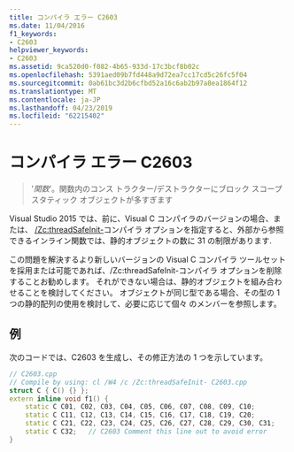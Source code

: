 ```yaml
---
title: コンパイラ エラー C2603
ms.date: 11/04/2016
f1_keywords:
- C2603
helpviewer_keywords:
- C2603
ms.assetid: 9ca520d0-f082-4b65-933d-17c3bcf8b02c
ms.openlocfilehash: 5391aed09b7fd448a9d72ea7cc17cd5c26fc5f04
ms.sourcegitcommit: 0ab61bc3d2b6cfbd52a16c6ab2b97a8ea1864f12
ms.translationtype: MT
ms.contentlocale: ja-JP
ms.lasthandoff: 04/23/2019
ms.locfileid: "62215402"
---
```

# <a name="compiler-error-c2603"></a>コンパイラ エラー C2603

> '*関数*'。関数内のコンス トラクター/デストラクターにブロック スコープスタティック オブジェクトが多すぎます

Visual Studio 2015 では、前に、Visual C コンパイラのバージョンの場合、または、 [/Zc:threadSafeInit-](../../build/reference/zc-threadsafeinit-thread-safe-local-static-initialization.md)コンパイラ オプションを指定すると、外部から参照できるインライン関数では、静的オブジェクトの数に 31 の制限があります.

この問題を解決するより新しいバージョンの Visual C コンパイラ ツールセットを採用または可能であれば、/Zc:threadSafeInit-コンパイラ オプションを削除することお勧めします。 それができない場合は、静的オブジェクトを組み合わせることを検討してください。 オブジェクトが同じ型である場合、その型の 1 つの静的配列の使用を検討して、必要に応じて個々 のメンバーを参照します。

## <a name="example"></a>例

次のコードでは、C2603 を生成し、その修正方法の 1 つを示しています。

```cpp
// C2603.cpp
// Compile by using: cl /W4 /c /Zc:threadSafeInit- C2603.cpp
struct C { C() {} };
extern inline void f1() {
    static C C01, C02, C03, C04, C05, C06, C07, C08, C09, C10;
    static C C11, C12, C13, C14, C15, C16, C17, C18, C19, C20;
    static C C21, C22, C23, C24, C25, C26, C27, C28, C29, C30, C31;
    static C C32;   // C2603 Comment this line out to avoid error
}
```
